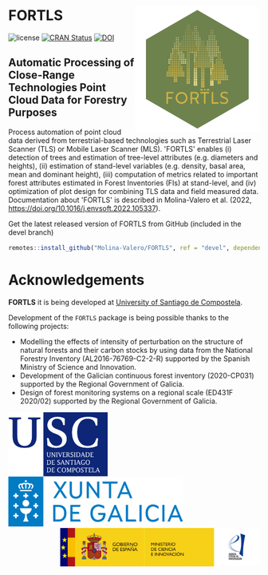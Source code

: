 <!-- README.md is generated from README.Rmd. Please edit that file -->

# FORTLS <img src="man/figures/logo.png" align="right" alt="" width="250" />

<!-- badges: start -->

![license](https://img.shields.io/badge/Licence-GPL--3-blue.svg)
[![CRAN Status](https://www.r-pkg.org/badges/version/FORTLS)](https://cran.r-project.org/package=FORTLS)
[![DOI](https://zenodo.org/badge/DOI/10.3390/IECF2020-08066.svg)](https://doi.org/10.1016/j.envsoft.2022.105337)

<!-- badges: end -->

## Automatic Processing of Close-Range Technologies Point Cloud Data for Forestry Purposes
Process automation of point cloud data derived from terrestrial-based technologies such as Terrestrial Laser Scanner (TLS) or Mobile Laser Scanner (MLS). 'FORTLS' enables (i) detection of trees and estimation of tree-level attributes (e.g. diameters and heights), (ii) estimation of stand-level variables (e.g. density, basal area, mean and dominant height), (iii) computation of metrics related to important forest attributes estimated in Forest Inventories (FIs) at stand-level, and (iv) optimization of plot design for combining TLS data and field measured data. Documentation about 'FORTLS' is described in Molina-Valero et al. (2022, <https://doi.org/10.1016/j.envsoft.2022.105337>).

Get the latest released version of FORTLS from GitHub (included in the devel branch)

```r
remotes::install_github("Molina-Valero/FORTLS", ref = "devel", dependencies = TRUE)
```

# Acknowledgements 

**FORTLS** it is being developed at [University of Santiago de Compostela](https://www.usc.gal/en).

Development of the `FORTLS` package is being possible thanks to the following projects:

* Modelling the effects of intensity of perturbation on the structure of natural forests and their carbon stocks by using data from the National Forestry Inventory (AL2016-76769-C2-2-R) supported by the Spanish Ministry of Science and Innovation.
* Development of the Galician continuous forest inventory (2020-CP031) supported by the Regional Government of Galicia.
* Design of forest monitoring systems on a regional scale (ED431F 2020/02) supported by the Regional Government of Galicia.

<img src="man/figures/logo_ux.jpg" align="left" alt="right" width="200"> 
<img src="man/figures/xunta.png" align="" alt="" width="350"> 
<img src="man/figures/MICINN_Gob_Web_AEI_2.jpg" align="right" alt="" width="400">
